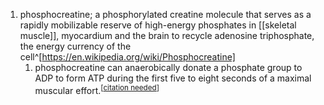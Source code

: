 1. phosphocreatine; a phosphorylated creatine molecule that serves as a rapidly mobilizable reserve of high-energy phosphates in [[skeletal muscle]], myocardium and the brain to recycle adenosine triphosphate, the energy currency of the cell^[https://en.wikipedia.org/wiki/Phosphocreatine]
	1. phosphocreatine can anaerobically donate a phosphate group to ADP to form ATP during the first five to eight seconds of a maximal muscular effort.<sup>[[citation needed](https://en.wikipedia.org/wiki/Wikipedia:Citation_needed)]</sup>